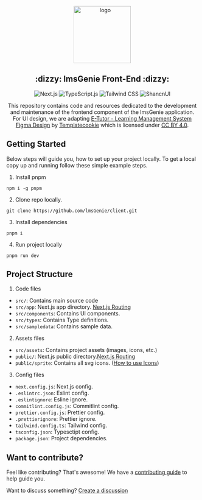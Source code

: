 <div align="center">
  <br>
  <img alt="logo" src="https://github.com/lmsGenie/client/assets/43786036/fda77759-f5dc-4578-b4b0-9417bedc3957" width="150"/>
  <h2> :dizzy: lmsGenie Front-End :dizzy:</h2>
  
![Next.js](https://img.shields.io/badge/next%20js-000000?style=for-the-badge&logo=nextdotjs&logoColor=white)
![TypeScript.js](https://img.shields.io/badge/TypeScript-007ACC?style=for-the-badge&logo=typescript&logoColor=white)
![Tailwind CSS](https://img.shields.io/badge/Tailwind_CSS-38B2AC?style=for-the-badge&logo=tailwind-css&logoColor=white)
![ShancnUI](https://img.shields.io/badge/Shadcn/ui-black)

This repository contains code and resources dedicated to the development and maintenance of the frontend component of the lmsGenie application. For UI design, we are adapting [E-Tutor - Learning Management System Figma Design](https://www.figma.com/community/file/1271304360859402063/e-tutor-learning-management-system-community) by [Templatecookie](https://www.figma.com/@templatecookie) which is licensed under [CC BY 4.0](https://creativecommons.org/licenses/by/4.0/).
</div>

## Getting Started
Below steps will guide you, how to set up your project locally. To get a local copy up and running follow these simple example steps.
1. Install pnpm
```
npm i -g pnpm
```
2. Clone repo locally.
```
git clone https://github.com/lmsGenie/client.git
```
3. Install dependencies
```
pnpm i
```
4. Run project locally
```
pnpm run dev
```

## Project Structure
1. Code files
- `src/`: Contains main source code
- `src/app`: Next.js app directory. [Next.js Routing](https://nextjs.org/docs/app/building-your-application/routing)
- `src/components`: Contains UI components.
- `src/types`: Contains Type definitions.
- `src/sampledata`: Contains sample data.

2. Assets files
- `src/assets`: Contains project assets (images, icons, etc.)
- `public/`: Next.js public directory.[Next.js Routing](https://nextjs.org/docs/app/building-your-application/routing)
- `public/sprite`: Contains all svg icons. ([How to use Icons](https://github.com/orgs/lmsGenie/discussions/41#discussioncomment-7049981))

3. Config files
- `next.config.js`: Next.js config.
- `.eslintrc.json`: Eslint config.
- `.eslintignore`: Esline ignore.
- `commitlint.config.js`: Commitlint config.
- `prettier.config.js`: Prettier config.
- `.prettierignore`: Prettier ignore.
- `tailwind.config.ts`: Tailwind config.
- `tsconfig.json`: Typesctipt config.
- `package.json`: Project dependencies.

## Want to contribute?
Feel like contributing? That's awesome! We have a [contributing guide](https://github.com/lmsGenie/client/blob/main/.github/CONTRIBUTING.md) to help guide you. 

Want to discuss something? [Create a discussion](https://github.com/orgs/lmsGenie/discussions/new/choose)
